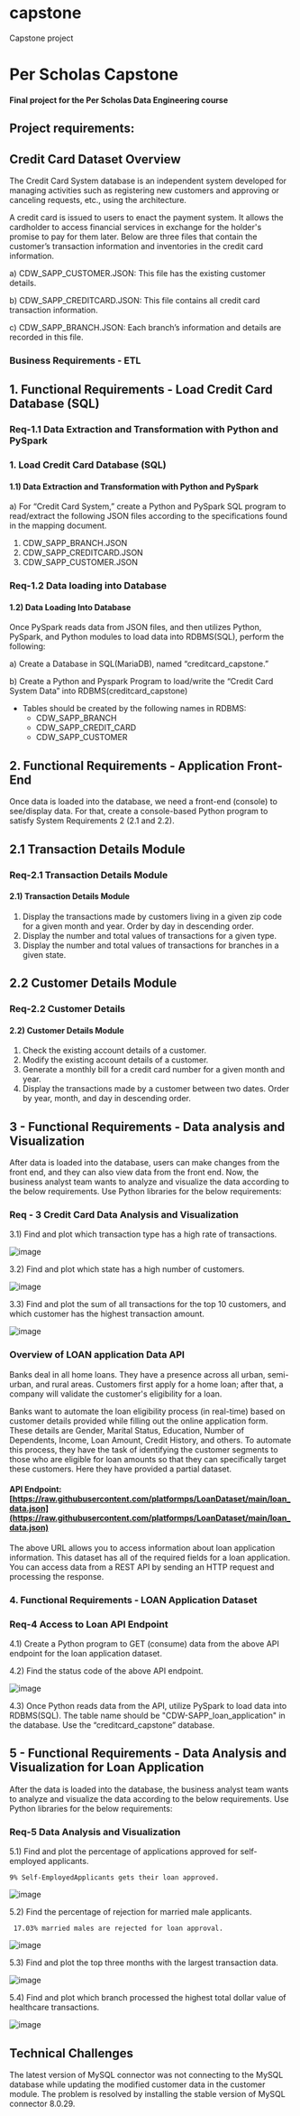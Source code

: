 # capstone
Capstone project
# Per Scholas Capstone
#### Final project for the Per Scholas Data Engineering course

## Project requirements:

## Credit Card Dataset Overview
The Credit Card System database is an independent system developed for managing activities
such as registering new customers and approving or canceling requests, etc., using the
architecture.

A credit card is issued to users to enact the payment system. It allows the cardholder to access
financial services in exchange for the holder's promise to pay for them later. Below are three
files that contain the customer’s transaction information and inventories in the credit card
information.

a) CDW_SAPP_CUSTOMER.JSON: This file has the existing customer details.

b) CDW_SAPP_CREDITCARD.JSON: This file contains all credit card transaction information.

c) CDW_SAPP_BRANCH.JSON: Each branch’s information and details are recorded in this
file.

### Business Requirements - ETL

## 1. Functional Requirements - Load Credit Card Database (SQL)

### Req-1.1 Data Extraction and Transformation with Python and PySpark




### 1. Load Credit Card Database (SQL)
#### 1.1) Data Extraction and Transformation with Python and PySpark
a) For “Credit Card System,” create a Python and PySpark SQL program to read/extract the following JSON files according to the specifications found in the mapping document.
1. CDW_SAPP_BRANCH.JSON
2. CDW_SAPP_CREDITCARD.JSON
3. CDW_SAPP_CUSTOMER.JSON

### Req-1.2 Data loading into Database
#### 1.2) Data Loading Into Database
Once PySpark reads data from JSON files, and then utilizes Python, PySpark, and Python modules to load data into RDBMS(SQL), perform the following:

a) Create a Database in SQL(MariaDB), named “creditcard_capstone.”

b) Create a Python and Pyspark Program to load/write the “Credit Card System Data” into RDBMS(creditcard_capstone)
- Tables should be created by the following names in RDBMS:
	- CDW_SAPP_BRANCH
	- CDW_SAPP_CREDIT_CARD
	- CDW_SAPP_CUSTOMER

## 2. Functional Requirements - Application Front-End
Once data is loaded into the database, we need a front-end (console) to see/display data. For that, create a console-based Python program to satisfy System Requirements 2 (2.1 and 2.2).
## 2.1 Transaction Details Module
### Req-2.1 Transaction Details Module
#### 2.1) Transaction Details Module
1) Display the transactions made by customers living in a given zip code for a given month and year. Order by day in descending order.
2) Display the number and total values of transactions for a given type.
3) Display the number and total values of transactions for branches in a given state.

## 2.2 Customer Details Module
### Req-2.2 Customer Details
#### 2.2) Customer Details Module
1) Check the existing account details of a customer.
2) Modify the existing account details of a customer.
3) Generate a monthly bill for a credit card number for a given month and year.
4) Display the transactions made by a customer between two dates. Order by year, month, and day in descending order.

## 3 - Functional Requirements - Data analysis and Visualization

After data is loaded into the database, users can make changes from the front end, and they can also view data from the front end. Now, the business analyst team wants to analyze and visualize the data according to the below requirements. Use Python libraries for the below requirements:
### Req - 3 Credit Card Data Analysis and Visualization

3.1) Find and plot which transaction type has a high rate of transactions.


![image](https://user-images.githubusercontent.com/118311700/222370781-37f95a0b-b13e-4c31-8497-1d564569a003.png)


3.2) Find and plot which state has a high number of customers.


![image](https://user-images.githubusercontent.com/118311700/222371061-b656c63f-a706-4ed1-b596-3f269b308a32.png)


3.3) Find and plot the sum of all transactions for the top 10 customers, and which customer has the highest transaction amount.


![image](https://user-images.githubusercontent.com/118311700/222379962-d5bd9e86-e72f-40b6-ace6-ca70a5b8b986.png)



### Overview of LOAN application Data API
Banks deal in all home loans. They have a presence across all urban, semi-urban, and rural areas. Customers first apply for a home loan; after that, a company will validate the customer's eligibility for a loan.

Banks want to automate the loan eligibility process (in real-time) based on customer details provided while filling out the online application form. These details are Gender, Marital Status, Education, Number of Dependents, Income, Loan Amount, Credit History, and others. To automate this process, they have the task of identifying the customer segments to those who are eligible for loan amounts so that they can specifically target these customers. Here they have provided a partial dataset.

#### API Endpoint: [https://raw.githubusercontent.com/platformps/LoanDataset/main/loan_data.json](https://raw.githubusercontent.com/platformps/LoanDataset/main/loan_data.json)

The above URL allows you to access information about loan application information. This dataset has all of the required fields for a loan application. You can access data from a REST API by sending an HTTP request and processing the response.

### 4. Functional Requirements - LOAN Application Dataset
### Req-4 Access to Loan API Endpoint
4.1) Create a Python program to GET (consume) data from the above API endpoint for the loan application dataset.

4.2) Find the status code of the above API endpoint.


![image](https://user-images.githubusercontent.com/118311700/222381173-830b5098-b4e9-4e28-ad49-89cfe3297c73.png)


4.3) Once Python reads data from the API, utilize PySpark to load data into RDBMS(SQL). The table name should be "CDW-SAPP_loan_application" in the database. Use the “creditcard_capstone” database.


## 5 - Functional Requirements - Data Analysis and Visualization for Loan Application
After the data is loaded into the database, the business analyst team wants to analyze and
visualize the data according to the below requirements.
Use Python libraries for the below requirements:
### Req-5 Data Analysis and Visualization
5.1) Find and plot the percentage of applications approved for self-employed applicants.
    
    9% Self-EmployedApplicants gets their loan approved.
    

![image](https://user-images.githubusercontent.com/118311700/222381796-148109d0-8663-4a7a-aa31-757bde42c662.png)

5.2) Find the percentage of rejection for married male applicants.
     
     17.03% married males are rejected for loan approval.
     

![image](https://user-images.githubusercontent.com/118311700/222382241-a83b2acd-f596-40c8-9dcf-f24e5158d954.png)

5.3) Find and plot the top three months with the largest transaction data.


![image](https://user-images.githubusercontent.com/118311700/222385708-4eec400b-9240-482b-944c-eb3d41e0317a.png)


5.4) Find and plot which branch processed the highest total dollar value of healthcare transactions.



![image](https://user-images.githubusercontent.com/118311700/222386366-3b2b88cd-be3a-4205-9224-2fc2219ab5d6.png)

## Technical Challenges

The latest version of MySQL connector was not connecting to the MySQL database while updating the modified customer data in the customer module. The problem is resolved by installing the stable version of MySQL connector 8.0.29.


